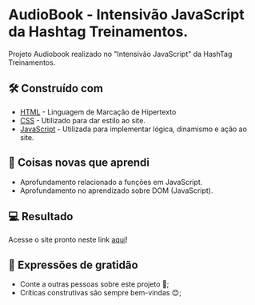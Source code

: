 # AudioBook - Intensivão JavaScript da Hashtag Treinamentos.

Projeto Audiobook realizado no "Intensivão JavaScript" da HashTag Treinamentos.


## 🛠️ Construído com

* [HTML](https://developer.mozilla.org/pt-BR/docs/Web/HTML) - Linguagem de Marcação de Hipertexto
* [CSS](https://developer.mozilla.org/pt-BR/docs/Web/CSS) - Utilizado para dar estilo ao site. 
* [JavaScript](https://developer.mozilla.org/pt-BR/docs/Web/JavaScript) - Utilizada para implementar lógica, dinamismo e ação ao site. 

## 📝 Coisas novas que aprendi
* Aprofundamento relacionado a funções em JavaScript.
* Aprofundamento no aprendizado sobre DOM (JavaScript).


## 💻 Resultado

Acesse o site pronto neste link [aqui]()!



## 🎁 Expressões de gratidão

* Conte a outras pessoas sobre este projeto 📢;
* Críticas construtivas são sempre bem-vindas 😊;


